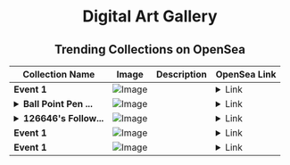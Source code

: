<div align="center">

# Digital Art Gallery

## Trending Collections on OpenSea

| Collection Name                       | Image                                                                                     | Description                       | OpenSea Link                                                                                          |
|---------------------------------------|-------------------------------------------------------------------------------------------|-----------------------------------|--------------------------------------------------------------------------------------------------------|
| **Event 1** | ![Image](https://i.seadn.io/s/raw/files/9e738939485c3814870a68341a8049b7.jpg?w=500&auto=format?w=200&auto=format) |  | <details><summary>Link</summary>[Event 1](https://opensea.io/collection/event-1-5283)</details> |
| **<details><summary>Ball Point Pen ...</summary>Ball Point Pen Dream at a Boring...</details>** | ![Image](https://i.seadn.io/s/raw/files/86c42b9f2de1c8fcc61e06153af48be2.png?w=500&auto=format?w=200&auto=format) |  | <details><summary>Link</summary>[Ball Point Pen Dream at a Boring...](https://opensea.io/collection/ball-point-pen-dream-at-a-boring)</details> |
| **<details><summary>126646's Follow...</summary>126646's Follower</details>** | ![Image](https://i.seadn.io/s/raw/files/19f9f090920392cc3650cbdf4361755b.png?w=500&auto=format?w=200&auto=format) |  | <details><summary>Link</summary>[126646's Follower](https://opensea.io/collection/126646-s-follower)</details> |
| **Event 1** | ![Image](https://i.seadn.io/s/raw/files/9e738939485c3814870a68341a8049b7.jpg?w=500&auto=format?w=200&auto=format) |  | <details><summary>Link</summary>[Event 1](https://opensea.io/collection/event-1-5282)</details> |
| **Event 1** | ![Image](https://i.seadn.io/s/raw/files/9e738939485c3814870a68341a8049b7.jpg?w=500&auto=format?w=200&auto=format) |  | <details><summary>Link</summary>[Event 1](https://opensea.io/collection/event-1-5281)</details> |

</div>